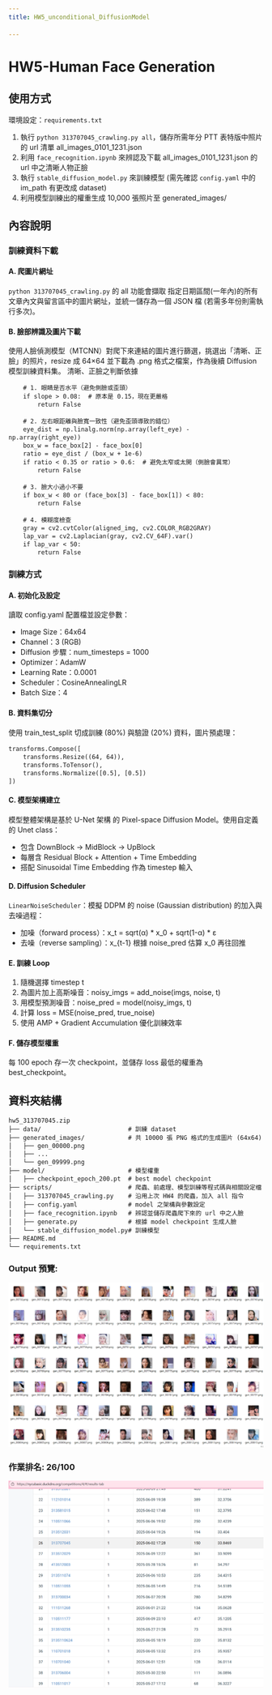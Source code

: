 ```yaml
---
title: HW5_unconditional_DiffusionModel

---
```


# HW5-Human Face Generation

## 使用方式
環境設定：`requirements.txt`
1. 執行 `python 313707045_crawling.py all`，儲存所需年分 PTT 表特版中照片的 url 清單 all_images_0101_1231.json
2. 利用 `face_recognition.ipynb` 來辨認及下載 all_images_0101_1231.json 的 url 中之清晰人物正臉
3. 執行 `stable_diffusion_model.py` 來訓練模型 (需先確認 `config.yaml` 中的 im_path 有更改成 dataset)
4. 利用模型訓練出的權重生成 10,000 張照片至 generated_images/

## 內容說明
### 訓練資料下載
#### A. 爬圖片網址
`python 313707045_crawling.py` 的 all 功能會擷取 指定日期區間(一年內)的所有文章內文與留言區中的圖片網址，並統一儲存為一個 JSON 檔 (若需多年份則需執行多次)。

#### B. 臉部辨識及圖片下載
使用人臉偵測模型（MTCNN）對爬下來連結的圖片進行篩選，挑選出「清晰、正臉」的照片，resize 成 64×64 並下載為 .png 格式之檔案，作為後續 Diffusion 模型訓練資料集。
清晰、正臉之判斷依據
```
    # 1. 眼睛是否水平（避免側臉或歪頭）
    if slope > 0.08:  # 原本是 0.15，現在更嚴格
        return False

    # 2. 左右眼距離與臉寬一致性（避免歪頭導致的錯位）
    eye_dist = np.linalg.norm(np.array(left_eye) - np.array(right_eye))
    box_w = face_box[2] - face_box[0]
    ratio = eye_dist / (box_w + 1e-6)
    if ratio < 0.35 or ratio > 0.6:  # 避免太窄或太開（側臉會異常）
        return False

    # 3. 臉大小過小不要
    if box_w < 80 or (face_box[3] - face_box[1]) < 80:
        return False

    # 4. 模糊度檢查
    gray = cv2.cvtColor(aligned_img, cv2.COLOR_RGB2GRAY)
    lap_var = cv2.Laplacian(gray, cv2.CV_64F).var()
    if lap_var < 50:
        return False
```

### 訓練方式

#### A. 初始化及設定
讀取 config.yaml 配置檔並設定參數：
- Image Size：64x64
- Channel：3 (RGB)
- Diffusion 步驟：num_timesteps = 1000
- Optimizer：AdamW
- Learning Rate：0.0001
- Scheduler：CosineAnnealingLR
- Batch Size：4

#### B. 資料集切分
使用 train_test_split 切成訓練 (80%) 與驗證 (20%) 資料，圖片預處理：
```
transforms.Compose([
    transforms.Resize((64, 64)),
    transforms.ToTensor(),
    transforms.Normalize([0.5], [0.5])
])
```

#### C. 模型架構建立
模型整體架構是基於 U-Net 架構 的 Pixel-space Diffusion Model。使用自定義的 Unet class：
- 包含 DownBlock → MidBlock → UpBlock
- 每層含 Residual Block + Attention + Time Embedding
- 搭配 Sinusoidal Time Embedding 作為 timestep 輸入

#### D. Diffusion Scheduler
`LinearNoiseScheduler`：模擬 DDPM 的 noise (Gaussian distribution) 的加入與去噪過程：
- 加噪（forward process）：x_t = sqrt(α) * x_0 + sqrt(1-α) * ε
- 去噪（reverse sampling）：x_{t-1} 根據 noise_pred 估算 x_0 再往回推


#### E. 訓練 Loop

1. 隨機選擇 timestep t
2. 為圖片加上高斯噪音：noisy_imgs = add_noise(imgs, noise, t)
3. 用模型預測噪音：noise_pred = model(noisy_imgs, t)
4. 計算 loss = MSE(noise_pred, true_noise)
5. 使用 AMP + Gradient Accumulation 優化訓練效率

#### F. 儲存模型權重
每 100 epoch 存一次 checkpoint，並儲存 loss 最低的權重為 best_checkpoint。

## 資料夾結構
```
hw5_313707045.zip
├── data/                        # 訓練 dataset
├── generated_images/            # 共 10000 張 PNG 格式的生成圖片 (64x64)
│   ├── gen_00000.png
│   ├── ...
│   └── gen_09999.png
├── model/                       # 模型權重
│   ├── checkpoint_epoch_200.pt  # best model checkpoint
├── scripts/                     # 爬蟲、前處理、模型訓練等程式碼與相關設定檔
│   ├── 313707045_crawling.py    # 沿用上次 HW4 的爬蟲，加入 all 指令
│   ├── config.yaml              # model 之架構與參數設定
│   ├── face_recognition.ipynb   # 辨認並儲存爬蟲爬下來的 url 中之人臉
│   ├── generate.py              # 根據 model checkpoint 生成人臉
│   └── stable_diffusion_model.py# 訓練模型
├── README.md
└── requirements.txt
```
### Output 預覽:
[![Result Preview](result_preview.png)](https://github.com/313707045FangShuo/Generative_AI/blob/75fd63193a26a0726970c169b1c92b61668301da/GAI_HW5_unconditional_DiffusionModel/result_preview.png)

### 作業排名: 26/100
[![Competetion Result: 26th of 100](competetion_result.png)](https://github.com/313707045FangShuo/Generative_AI/blob/75fd63193a26a0726970c169b1c92b61668301da/GAI_HW5_unconditional_DiffusionModel/competetion_result.png)
